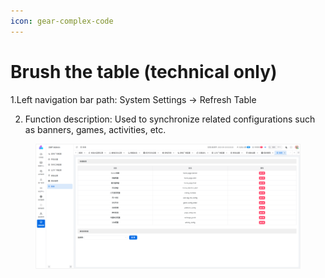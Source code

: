 ```yaml
---
icon: gear-complex-code
---
```


# Brush the table (technical only)

1.Left navigation bar path: System Settings → Refresh Table

2. Function description: Used to synchronize related configurations such as banners, games, activities, etc.

<figure><img src="../.gitbook/assets/image (267).png" alt=""><figcaption></figcaption></figure>
